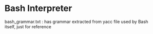 # Bash Interpreter

bash_grammar.txt : has grammar extracted from yacc file used by Bash itself, just for reference
